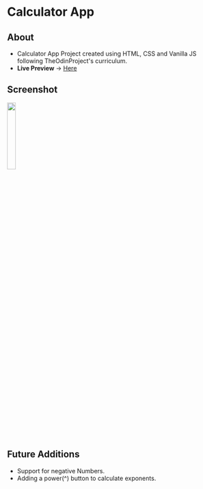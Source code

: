 # Calculator App

## About
- Calculator App Project created using HTML, CSS and Vanilla JS following TheOdinProject's curriculum.
- **Live Preview** -> [Here](https://devashishchakraborty.github.io/calculator)

## Screenshot
<img src="https://user-images.githubusercontent.com/49796291/210605124-a6975a29-2706-4336-9504-1f519ca93bf1.png" width=20% height=20%>

## Future Additions
- Support for negative Numbers.
- Adding a power(^) button to calculate exponents.
